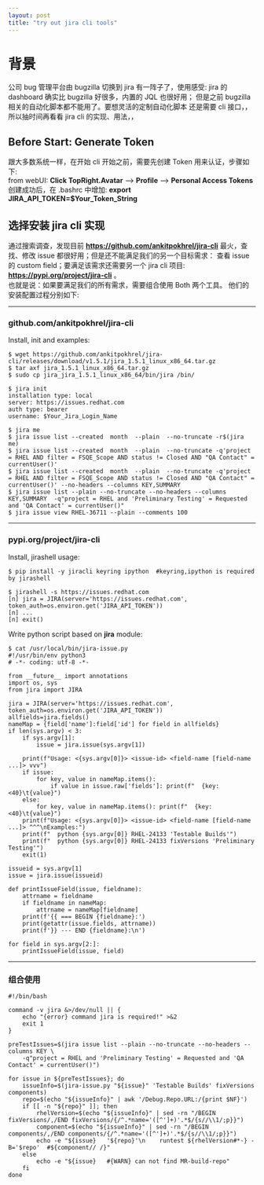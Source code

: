 ```yaml
---
layout: post
title: "try out jira cli tools"
---
```


# 背景
公司 bug 管理平台由 bugzilla 切换到 jira 有一阵子了，使用感受: jira 的 dashboard 确实比 bugzilla 好很多，内置的 JQL 也很好用；
但是之前 bugzilla 相关的自动化脚本都不能用了。要想灵活的定制自动化脚本 还是需要 cli 接口，，所以抽时间再看看 jira cli 的实现、用法，，


## Before Start: Generate Token
跟大多数系统一样，在开始 cli 开始之前，需要先创建 Token 用来认证，步骤如下:  
  from webUI: **Click TopRight.Avatar** --> **Profile** --> **Personal Access Tokens**  
创建成功后，在 .bashrc 中增加: **export JIRA_API_TOKEN=$Your_Token_String**  

## 选择安装 jira cli 实现
通过搜索调查，发现目前 **https://github.com/ankitpokhrel/jira-cli** 最火，查找、修改 issue 都很好用；但是还不能满足我们的另一个目标需求：
查看 issue 的 custom field；要满足该需求还需要另一个 jira cli 项目: **https://pypi.org/project/jira-cli** 。  
也就是说：如果要满足我们的所有需求，需要组合使用 Both 两个工具。 他们的安装配置过程分别如下: 

---
### github.com/ankitpokhrel/jira-cli
Install, init and examples:  
```
$ wget https://github.com/ankitpokhrel/jira-cli/releases/download/v1.5.1/jira_1.5.1_linux_x86_64.tar.gz
$ tar axf jira_1.5.1_linux_x86_64.tar.gz
$ sudo cp jira_jira_1.5.1_linux_x86_64/bin/jira /bin/

$ jira init
installation type: local
server: https://issues.redhat.com
auth type: bearer
username: $Your_Jira_Login_Name

$ jira me
$ jira issue list --created  month  --plain  --no-truncate -r$(jira me)
$ jira issue list --created  month  --plain  --no-truncate -q'project = RHEL AND filter = FSQE_Scope AND status != Closed AND "QA Contact" = currentUser()'
$ jira issue list --created  month  --plain  --no-truncate -q'project = RHEL AND filter = FSQE_Scope AND status != Closed AND "QA Contact" = currentUser()' --no-headers --columns KEY,SUMMARY
$ jira issue list --plain --no-truncate --no-headers --columns KEY,SUMMARY  -q"project = RHEL and 'Preliminary Testing' = Requested and 'QA Contact' = currentUser()"
$ jira issue view RHEL-36711 --plain --comments 100
```

---
### pypi.org/project/jira-cli
Install, jirashell usage:  
```
$ pip install -y jiracli keyring ipython  #keyring,ipython is required by jirashell

$ jirashell -s https://issues.redhat.com
[n] jira = JIRA(server='https://issues.redhat.com', token_auth=os.environ.get('JIRA_API_TOKEN'))
[n] ...
[n] exit()
```

Write python script based on **jira** module:  
```
$ cat /usr/local/bin/jira-issue.py 
#!/usr/bin/env python3
# -*- coding: utf-8 -*-

from __future__ import annotations
import os, sys
from jira import JIRA

jira = JIRA(server='https://issues.redhat.com', token_auth=os.environ.get('JIRA_API_TOKEN'))
allfields=jira.fields()
nameMap = {field['name']:field['id'] for field in allfields}
if len(sys.argv) < 3:
    if sys.argv[1]:
        issue = jira.issue(sys.argv[1])

    print(f"Usage: <{sys.argv[0]}> <issue-id> <field-name [field-name ...]> vvv")
    if issue:
        for key, value in nameMap.items():
            if value in issue.raw['fields']: print(f"  {key:<40}\t{value}")
    else:
        for key, value in nameMap.items(): print(f"  {key:<40}\t{value}")
    print(f"Usage: <{sys.argv[0]}> <issue-id> <field-name [field-name ...]> ^^^\nExamples:")
    print(f"  python {sys.argv[0]} RHEL-24133 'Testable Builds'")
    print(f"  python {sys.argv[0]} RHEL-24133 fixVersions 'Preliminary Testing'")
    exit(1)

issueid = sys.argv[1]
issue = jira.issue(issueid)

def printIssueField(issue, fieldname):
    attrname = fieldname
    if fieldname in nameMap:
        attrname = nameMap[fieldname]
    print(f'{{ === BEGIN {fieldname}:')
    print(getattr(issue.fields, attrname))
    print(f'}} --- END {fieldname}:\n')

for field in sys.argv[2:]:
    printIssueField(issue, field)
```


---
### 组合使用
```
#!/bin/bash

command -v jira &>/dev/null || {
	echo "{error} command jira is required!" >&2
	exit 1
}

preTestIssues=$(jira issue list --plain --no-truncate --no-headers --columns KEY \
	-q"project = RHEL and 'Preliminary Testing' = Requested and 'QA Contact' = currentUser()")

for issue in ${preTestIssues}; do
	issueInfo=$(jira-issue.py "${issue}" 'Testable Builds' fixVersions components)
	repo=$(echo "${issueInfo}" | awk '/Debug.Repo.URL:/{print $NF}')
	if [[ -n "${repo}" ]]; then
		rhelVersion=$(echo "${issueInfo}" | sed -rn "/BEGIN fixVersions/,/END fixVersions/{/^.*name='([^']+)'.*$/{s//\\1/;p}}")
		component=$(echo "${issueInfo}" | sed -rn "/BEGIN components/,/END components/{/^.*name='([^']+)'.*$/{s//\\1/;p}}")
		echo -e "${issue}   '${repo}'\n    runtest ${rhelVersion#*-} -B='$repo'  #${component// /}"
	else
		echo -e "${issue}   #{WARN} can not find MR-build-repo"
	fi
done
```
